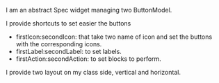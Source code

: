I am an abstract Spec widget managing two ButtonModel.

I provide shortcuts to set easier the buttons
-  firstIcon:secondIcon: that take two name of icon and set the buttons with the corresponding icons.
- firstLabel:secondLabel: to set labels.
- firstAction:secondAction: to set blocks to perform.

I provide two layout on my class side, vertical and horizontal.